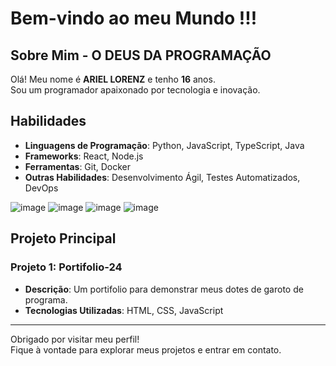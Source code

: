 # Bem-vindo ao meu Mundo !!!

## Sobre Mim - O DEUS DA PROGRAMAÇÃO

Olá! Meu nome é **ARIEL LORENZ** e tenho **16** anos.  
Sou um programador apaixonado por tecnologia e inovação.

## Habilidades

- **Linguagens de Programação**: Python, JavaScript, TypeScript, Java
- **Frameworks**: React, Node.js
- **Ferramentas**: Git, Docker
- **Outras Habilidades**: Desenvolvimento Ágil, Testes Automatizados, DevOps

![image](https://github.com/user-attachments/assets/4d72d593-25f0-46fa-9324-7dc2e13f41bb)
![image](https://github.com/user-attachments/assets/13379199-baed-4317-9d64-d7dc327def48)
![image](https://github.com/user-attachments/assets/03a804f1-bb8a-48c1-8cb3-bb5cb0511de4)
![image](https://github.com/user-attachments/assets/5c725c9a-6bd5-4aed-a1d9-00657986db71)






## Projeto Principal

### Projeto 1: Portifolio-24

- **Descrição**: Um portifolio para demonstrar meus dotes de garoto de programa.
- **Tecnologias Utilizadas**: HTML, CSS, JavaScript

---

Obrigado por visitar meu perfil!  
Fique à vontade para explorar meus projetos e entrar em contato.
